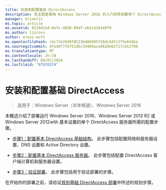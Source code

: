 ```yaml
---
title: 安装和配置基础 DirectAccess
description: 本主题是使用 Windows Server 2016 的入门向导部署单个 DirectAccess 服务器指南的一部分
manager: brianlic
ms.topic: article
ms.assetid: 8228d1ed-0efc-4858-89df-eb2c426440f9
ms.author: lizross
author: eross-msft
ms.openlocfilehash: c4c73e29d9f0123bd88405f28dc84fc2f5e644ba
ms.sourcegitcommit: dfa48f77b751dbc34409aced628eb2f17c912f08
ms.translationtype: MT
ms.contentlocale: zh-CN
ms.lasthandoff: 08/07/2020
ms.locfileid: "87970374"
---
```

# <a name="install-and-configure-basic-directaccess"></a>安装和配置基础 DirectAccess

>适用于：Windows Server（半年频道）、Windows Server 2016

本概述介绍了部署运行 Windows Server 2016、Windows Server 2012 R2 或 Windows Server 2012with 基本设置的单个 DirectAccess 服务器所需的配置步骤。

-   [步骤1：配置基本 DirectAccess 基础结构](da-basic-configure-s1-infrastructure.md)。 此步骤包括配置网络和服务器设置、DNS 设置和 Active Directory 设置。

-   [步骤2：配置基本 DirectAccess 服务器](da-basic-configure-s2-server.md)。 此步骤包括配置 DirectAccess 客户端计算机和服务器设置。

-   [步骤3：验证部署](da-basic-configure-s3-verify.md)。 此步骤包括用于验证部署的步骤。

在开始你的部署之前，请验证[规划基础 DirectAccess 部署](Plan-a-Basic-DirectAccess-Deployment.md)中所述的规划步骤。



